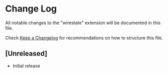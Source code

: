 # Change Log

All notable changes to the "wirestate" extension will be documented in this file.

Check [Keep a Changelog](http://keepachangelog.com/) for recommendations on how to structure this file.

## [Unreleased]

- Initial release